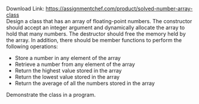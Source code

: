 Download Link: https://assignmentchef.com/product/solved-number-array-class
<br>
Design a class that has an array of floating-point numbers. The constructor should accept an integer argument and dynamically allocate the array to hold that many numbers. The destructor should free the memory held by the array. In addition, there should be member functions to perform the following operations:

<ul>

 <li>Store a number in any element of the array</li>

 <li>Retrieve a number from any element of the array</li>

 <li>Return the highest value stored in the array</li>

 <li>Return the lowest value stored in the array</li>

 <li>Return the average of all the numbers stored in the array</li>

</ul>

Demonstrate the class in a program.
